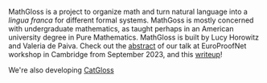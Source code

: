 MathGloss is a project to organize math and turn natural language into a _lingua franca_ for different formal systems.
MathGoss is mostly concerned with  undergraduate mathematics, as taught perhaps in an American university degree in Pure Mathematics. 
MathGloss is built by Lucy Horowitz and Valeria de Paiva. Check out the [abstract](https://europroofnet.github.io/cambridge-2023/#horowitz) of our talk at EuroProofNet workshop in Cambridge from September 2023, and this [writeup](https://arxiv.org/abs/2311.12649)!

We're also developing [CatGloss](https://github.com/MathGloss/CatGloss)
